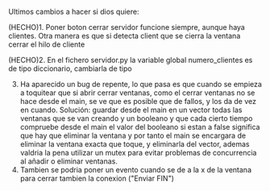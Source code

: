 Ultimos cambios a hacer si dios quiere:

(HECHO)1. Poner boton cerrar servidor funcione siempre, aunque haya clientes. Otra manera es que si detecta client que se cierra la ventana cerrar el hilo de cliente

(HECHO)2. En el fichero servidor.py la variable global numero_clientes es de tipo diccionario, cambiarla de tipo 

3. Ha aparecido un bug de repente, lo que pasa es que cuando se empieza a toquitear que si abrir cerrar ventanas, como el cerrar ventanas no se hace desde el main, se ve que es posible que de fallos, y los da de vez en cuando. Solución: guardar desde el main en un vector todas las ventanas que se van creando y un booleano y que cada cierto tiempo compruebe desde el main el valor del booleano si estan a false significa que hay que eliminar la ventana y por tanto el main se encargara de eliminar la ventana exacta que toque, y eliminarla del vector, ademas valdria la pena utilizar un mutex para evitar problemas de concurrencia al añadir o eliminar ventanas.
4. Tambien se podria poner un evento cuando se de a la x de la ventana para cerrar tambien la conexion ("Enviar FIN")